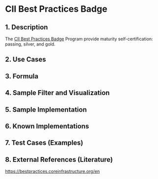 # CII Best Practices Badge

## 1. Description
The [CII Best Practices Badge](https://bestpractices.coreinfrastructure.org/en) Program provide maturity self-certification: passing, silver, and gold.

## 2. Use Cases

## 3. Formula

## 4. Sample Filter and Visualization

## 5. Sample Implementation

## 6. Known Implementations

## 7. Test Cases (Examples)

## 8. External References (Literature)
https://bestpractices.coreinfrastructure.org/en
